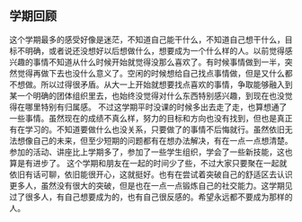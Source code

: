 ## 学期回顾
这个学期最多的感受好像是迷茫，不知道自己能干什么，不知道自己想干什么，目标不明确，或者说还没想好以后想做什么，想要成为一个什么样的人。以前觉得感兴趣的事情不知道从什么时候开始就觉得没那么喜欢了。有时候事情做到一半，突然觉得再做下去也没什么意义了。空闲的时候想给自己找点事情做，但是又什么都不想做。所以过得很矛盾。从大一上开始就想要找点喜欢的事情，争取能够融入到某一个明确的团体组织里去，也始终没觉得对什么东西特别感兴趣，到现在也没觉得在哪里特别有归属感。
不过这学期平时没课的时候多出去走了走，也算想通了一些事情。虽然现在的成绩不真么样，努力的目标和方向也没有找到，但也是真正有在学习的。不知道要做什么也没关系，只要做了的事情不后悔就行。虽然依旧无法想像自己的未来，但至少短期的问题都有在想办法解决，有在一点一点想清楚。参加的活动、讲座比上学期多了，参加了一些学生组织，学会了一些新技能，这也算是有进步了。
这个学期和朋友在一起的时间少了些，不过大家只要聚在一起就依旧有话可聊，依旧能很开心，这就挺好。也有在尝试着突破自己的舒适区去认识更多人，虽然没有很大的突破，但是也在一点一点锻炼自己的社交能力。这学期见过了很多人，有自己想要成为的，也有自己很反感的。希望永远都不要成为那样的人。